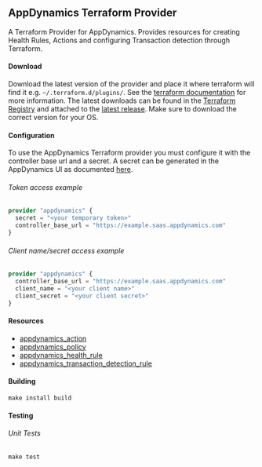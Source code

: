 ## AppDynamics Terraform Provider

A Terraform Provider for AppDynamics.
Provides resources for creating Health Rules, Actions and configuring Transaction detection through Terraform.

#### Download

Download the latest version of the provider and place it where terraform will find it e.g. `~/.terraform.d/plugins/`.
See the [terraform documentation](https://www.terraform.io/docs/extend/how-terraform-works.html#discovery) for more information.
The latest downloads can be found in the [Terraform Registry](https://registry.terraform.io/providers/HarryEMartland/appdynamics/latest) and attached to the [latest release](https://github.com/HarryEMartland/terraform-provider-appdynamics/releases/latest).
Make sure to download the correct version for your OS.

#### Configuration

To use the AppDynamics Terraform provider you must configure it with the controller base url and a secret.
A secret can be generated in the AppDynamics UI as documented [here](https://docs.appdynamics.com/display/PRO45/API+Clients).

###### Token access example
```terraform
provider "appdynamics" {
  secret = "<your temporary token>"
  controller_base_url = "https://example.saas.appdynamics.com"
}
```

###### Client name/secret access example
```terraform
provider "appdynamics" {
  controller_base_url = "https://example.saas.appdynamics.com"
  client_name = "<your client name>"
  client_secret = "<your client secret>"
}
```

#### Resources

- [appdynamics_action](docs/resources/action.md)
- [appdynamics_policy](docs/resources/policy.md)
- [appdynamics_health_rule](docs/resources/health_rule.md)
- [appdynamics_transaction_detection_rule](docs/resources/transaction_detection_rule.md)

#### Building

```shell script
make install build
```

#### Testing

###### Unit Tests
```shell script
make test
```
